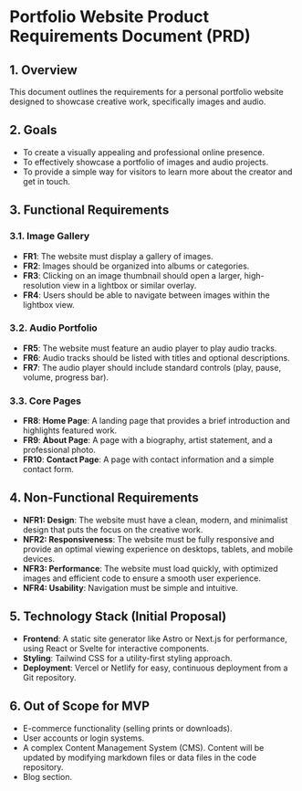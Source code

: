 # Portfolio Website Product Requirements Document (PRD)

## 1. Overview
This document outlines the requirements for a personal portfolio website designed to showcase creative work, specifically images and audio.

## 2. Goals
*   To create a visually appealing and professional online presence.
*   To effectively showcase a portfolio of images and audio projects.
*   To provide a simple way for visitors to learn more about the creator and get in touch.

## 3. Functional Requirements

### 3.1. Image Gallery
*   **FR1**: The website must display a gallery of images.
*   **FR2**: Images should be organized into albums or categories.
*   **FR3**: Clicking on an image thumbnail should open a larger, high-resolution view in a lightbox or similar overlay.
*   **FR4**: Users should be able to navigate between images within the lightbox view.

### 3.2. Audio Portfolio
*   **FR5**: The website must feature an audio player to play audio tracks.
*   **FR6**: Audio tracks should be listed with titles and optional descriptions.
*   **FR7**: The audio player should include standard controls (play, pause, volume, progress bar).

### 3.3. Core Pages
*   **FR8**: **Home Page**: A landing page that provides a brief introduction and highlights featured work.
*   **FR9**: **About Page**: A page with a biography, artist statement, and a professional photo.
*   **FR10**: **Contact Page**: A page with contact information and a simple contact form.

## 4. Non-Functional Requirements
*   **NFR1: Design**: The website must have a clean, modern, and minimalist design that puts the focus on the creative work.
*   **NFR2: Responsiveness**: The website must be fully responsive and provide an optimal viewing experience on desktops, tablets, and mobile devices.
*   **NFR3: Performance**: The website must load quickly, with optimized images and efficient code to ensure a smooth user experience.
*   **NFR4: Usability**: Navigation must be simple and intuitive.

## 5. Technology Stack (Initial Proposal)
*   **Frontend**: A static site generator like Astro or Next.js for performance, using React or Svelte for interactive components.
*   **Styling**: Tailwind CSS for a utility-first styling approach.
*   **Deployment**: Vercel or Netlify for easy, continuous deployment from a Git repository.

## 6. Out of Scope for MVP
*   E-commerce functionality (selling prints or downloads).
*   User accounts or login systems.
*   A complex Content Management System (CMS). Content will be updated by modifying markdown files or data files in the code repository.
*   Blog section.
